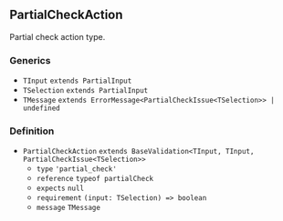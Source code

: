 PartialCheckAction
------------------

Partial check action type.

### Generics

*   `TInput` `extends PartialInput`
*   `TSelection` `extends PartialInput`
*   `TMessage` `extends ErrorMessage<PartialCheckIssue<TSelection>> | undefined`

### Definition

*   `PartialCheckAction` `extends BaseValidation<TInput, TInput, PartialCheckIssue<TSelection>>`
    *   `type` `'partial_check'`
    *   `reference` `typeof partialCheck`
    *   `expects` `null`
    *   `requirement` `(input: TSelection) => boolean`
    *   `message` `TMessage`